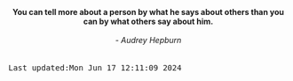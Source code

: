 
<div align="center"><b><span>You can tell more about a person by what he says about others than you can by what others say about him.</span></b><br><br><i> - Audrey Hepburn</i></div>
<br><br><kbd>Last updated:Mon Jun 17 12:11:09 2024</kbd>